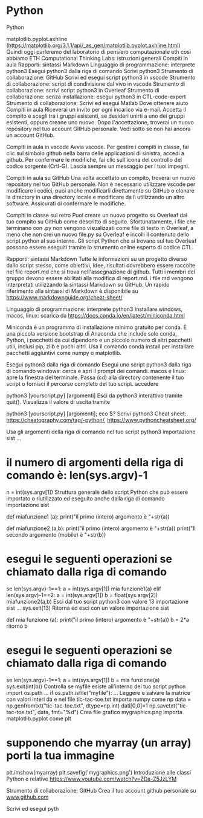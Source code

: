 # Python 

Python

matplotlib.pyplot.axhline
(https://matplotlib.org/3.1.1/api/_as_gen/matplotlib.pyplot.axhline.html)
Quindi oggi parleremo del laboratorio di pensiero computazionale eth
così abbiamo
ETH Computational Thinking Labs: istruzioni generali
Compiti in aula
Rapporti: sintassi Markdown
Linguaggio di programmazione: interprete python3
Esegui python3 dalla riga di comando
Scrivi python3
Strumento di collaborazione: GitHub
Scrivi ed esegui script python3 in vscode
Strumento di collaborazione: script di condivisione dal vivo in vscode
Strumento di collaborazione: scrivi script python3 in Overleaf
Strumento di collaborazione: senza installazione: esegui python3 in CTL-code-expert
Strumento di collaborazione: Scrivi ed esegui Matlab
Dove ottenere aiuto
Compiti in aula
Riceverai un invito per ogni incarico via e-mail. Accetta il compito e scegli tra i gruppi esistenti, se desideri unirti a uno dei gruppi esistenti, oppure creane uno nuovo. Dopo l'accettazione, troverai un nuovo repository nel tuo account GitHub personale. Vedi sotto se non hai ancora un account GitHub.

Compiti in aula in vscode
Avvia vscode. Per gestire i compiti in classe, fai clic sul simbolo github nella barra delle applicazioni di sinistra, accedi a github. Per confermare le modifiche, fai clic sull'icona del controllo del codice sorgente (Crtl-G). Lascia sempre un messaggio per i tuoi impegni.

Compiti in aula su GitHub
Una volta accettato un compito, troverai un nuovo repository nel tuo GitHub personale. Non è necessario utilizzare vscode per modificare i codici, puoi anche modificarli direttamente su GitHub o clonare la directory in una directory locale e modificare da lì utilizzando un altro software. Assicurati di confermare le modifiche.

Compiti in classe sul retro
Puoi creare un nuovo progetto su Overleaf dal tuo compito su GitHub come descritto di seguito. Sfortunatamente, i file che terminano con .py non vengono visualizzati come file di testo in Overleaf, a meno che non crei un nuovo file.py su Overleaf e incolli il contenuto dello script python al suo interno. Gli script Python che si trovano sul tuo Overleaf possono essere eseguiti tramite lo strumento online esperto di codice CTL.

Rapporti: sintassi Markdown
Tutte le informazioni su un progetto diverso dallo script stesso, come obiettivi, idee, risultati dovrebbero essere raccolte nel file report.md che si trova nell'assegnazione di github. Tutti i membri del gruppo devono essere abilitati alla modifica di report.md. i file md vengono interpretati utilizzando la sintassi Markdown su GitHub. Un rapido riferimento alla sintassi di Markdown è disponibile su https://www.markdownguide.org/cheat-sheet/

Linguaggio di programmazione: interprete python3
Installare
windows, macos, linux: scarica da https://docs.conda.io/en/latest/miniconda.html

Miniconda è un programma di installazione minimo gratuito per conda. È una piccola versione bootstrap di Anaconda che include solo conda, Python, i pacchetti da cui dipendono e un piccolo numero di altri pacchetti utili, inclusi pip, zlib e pochi altri. Usa il comando conda install per installare pacchetti aggiuntivi come numpy o matplotlib.

Esegui python3 dalla riga di comando
Esegui uno script python3 dalla riga di comando
windows: cerca e apri il prompt dei comandi. macos e linux: apre la finestra del terminale. Passa (cd) alla directory contenente il tuo script o fornisci il percorso completo del tuo script. accedere

python3 [yourscript.py] [argomenti]
Esci da python3 interattivo tramite quit(). Visualizza il valore di uscita tramite

python3 [yourscript.py] [argomenti]; eco $?
Scrivi python3
Cheat sheet: https://cheatography.com/tag/-python/, https://www.pythoncheatsheet.org/

Usa gli argomenti della riga di comando nel tuo script python3
importazione sist
...
# il numero di argomenti della riga di comando è: len(sys.argv)-1
n = int(sys.argv[1])
Struttura generale dello script Python che può essere importato o riutilizzato ed eseguito anche dalla riga di comando
importazione sist

def miafunzione1 (a):
    print("il primo (intero) argomento è "+str(a))
    
def miafunzione2 (a,b):
    print("il primo (intero) argomento è "+str(a))
    print("Il secondo argomento (mobile) è "+str(b))

# esegui le seguenti operazioni se chiamato dalla riga di comando

se len(sys.argv)-1==1:
    a = int(sys.argv[1])
    mia funzione1(a)
elif len(sys.argv)-1==2:
    a = int(sys.argv[1])
    b = float(sys.argv[2])
    miafunzione2(a,b)
Esci dal tuo script python3 con valore 13
importazione sist
...
sys.exit(13)
Ritorna ed esci con un valore
importazione sist

def mia funzione (a):
    print("il primo (intero) argomento è "+str(a))
    b = 2*a
    ritorno b
    
# esegui le seguenti operazioni se chiamato dalla riga di comando

se len(sys.argv)-1==1:
    a = int(sys.argv[1])
    b = mia funzione(a)
    sys.exit(int(b))
Controlla se myfile esiste all'interno del tuo script python
import os.path
...
if os.path.isfile("myfile"):
  ...
Leggere e salvare la matrice con valori interi da e nel file tic-tac-toe.txt
importa numpy come np
data = np.genfromtxt("tic-tac-toe.txt", dtype=np.int)
dati[0,0]=1
np.savetxt("tic-tac-toe.txt", data, fmt="%d")
Crea file grafico mygraphics.png
importa matplotlib.pyplot come plt
# supponendo che myarray (un array) porti la tua immagine
plt.imshow(myarray)
plt.savefig('mygraphics.png')
Introduzione alle classi Python e relative
https://www.youtube.com/watch?v=ZDa-Z5JzLYM

Strumento di collaborazione: GitHub
Crea il tuo account github personale su www.github.com

Scrivi ed esegui pyth
